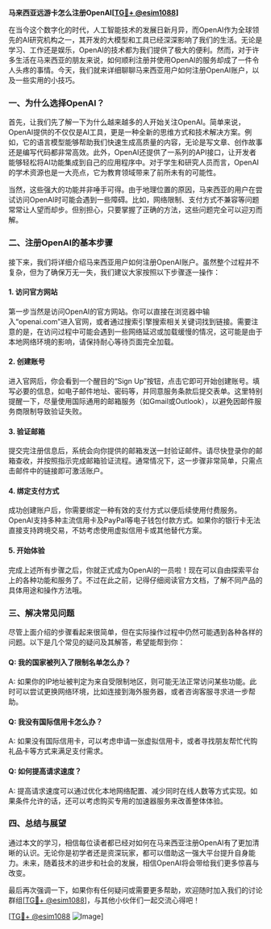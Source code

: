 **马来西亚远游卡怎么注册OpenAI[[TG💪+ @esim1088](https://t.me/s/esim1088)]**

在当今这个数字化的时代，人工智能技术的发展日新月异，而OpenAI作为全球领先的AI研究机构之一，其开发的大模型和工具已经深深影响了我们的生活。无论是学习、工作还是娱乐，OpenAI的技术都为我们提供了极大的便利。然而，对于许多生活在马来西亚的朋友来说，如何顺利注册并使用OpenAI的服务却成了一件令人头疼的事情。今天，我们就来详细聊聊马来西亚用户如何注册OpenAI账户，以及一些实用的小技巧。

### **一、为什么选择OpenAI？**

首先，让我们先了解一下为什么越来越多的人开始关注OpenAI。简单来说，OpenAI提供的不仅仅是AI工具，更是一种全新的思维方式和技术解决方案。例如，它的语言模型能够帮助我们快速生成高质量的内容，无论是写文章、创作故事还是编写代码都非常高效。此外，OpenAI还提供了一系列的API接口，让开发者能够轻松将AI功能集成到自己的应用程序中。对于学生和研究人员而言，OpenAI的学术资源也是一大亮点，它为教育领域带来了前所未有的可能性。

当然，这些强大的功能并非唾手可得。由于地理位置的原因，马来西亚的用户在尝试访问OpenAI时可能会遇到一些障碍。比如，网络限制、支付方式不兼容等问题常常让人望而却步。但别担心，只要掌握了正确的方法，这些问题完全可以迎刃而解。

### **二、注册OpenAI的基本步骤**

接下来，我们将详细介绍马来西亚用户如何注册OpenAI账户。虽然整个过程并不复杂，但为了确保万无一失，我们建议大家按照以下步骤逐一操作：

#### **1. 访问官方网站**

第一步当然是访问OpenAI的官方网站。你可以直接在浏览器中输入“openai.com”进入官网，或者通过搜索引擎搜索相关关键词找到链接。需要注意的是，在访问过程中可能会遇到一些网络延迟或加载缓慢的情况，这可能是由于本地网络环境的影响，请保持耐心等待页面完全加载。

#### **2. 创建账号**

进入官网后，你会看到一个醒目的“Sign Up”按钮，点击它即可开始创建账号。填写必要的信息，如电子邮件地址、密码等，并同意服务条款后提交表单。这里特别提醒一下，尽量使用国际通用的邮箱服务（如Gmail或Outlook），以避免因邮件服务商限制导致验证失败。

#### **3. 验证邮箱**

提交完注册信息后，系统会向你提供的邮箱发送一封验证邮件。请尽快登录你的邮箱查收，并按照指示完成邮箱验证流程。通常情况下，这一步骤非常简单，只需点击邮件中的链接即可激活账户。

#### **4. 绑定支付方式**

成功创建账户后，你需要绑定一种有效的支付方式以便后续使用付费服务。OpenAI支持多种主流信用卡及PayPal等电子钱包付款方式。如果你的银行卡无法直接支持跨境交易，不妨考虑使用虚拟信用卡或其他替代方案。

#### **5. 开始体验**

完成上述所有步骤之后，你就正式成为OpenAI的一员啦！现在可以自由探索平台上的各种功能和服务了。不过在此之前，记得仔细阅读官方文档，了解不同产品的具体用途和操作方法哦。

### **三、解决常见问题**

尽管上面介绍的步骤看起来很简单，但在实际操作过程中仍然可能遇到各种各样的问题。以下是几个常见的疑问及其解答，希望能帮到你：

#### **Q: 我的国家被列入了限制名单怎么办？**
A: 如果你的IP地址被判定为来自受限制地区，则可能无法正常访问某些功能。此时可以尝试更换网络环境，比如连接到海外服务器，或者咨询客服寻求进一步帮助。

#### **Q: 我没有国际信用卡怎么办？**
A: 如果没有国际信用卡，可以考虑申请一张虚拟信用卡，或者寻找朋友帮忙代购礼品卡等方式来满足支付需求。

#### **Q: 如何提高请求速度？**
A: 提高请求速度可以通过优化本地网络配置、减少同时在线人数等方式实现。如果条件允许的话，还可以考虑购买专用的加速器服务来改善整体体验。

### **四、总结与展望**

通过本文的学习，相信每位读者都已经对如何在马来西亚注册OpenAI有了更加清晰的认识。无论你是初学者还是资深玩家，都可以借助这一强大平台提升自身能力。未来，随着技术的进步和社会的发展，相信OpenAI将会带给我们更多惊喜与改变。

最后再次强调一下，如果你有任何疑问或需要更多帮助，欢迎随时加入我们的讨论群组[[TG💪+ @esim1088](https://t.me/s/esim1088)]，与其他小伙伴们一起交流心得吧！

[[TG💪+ @esim1088](https://t.me/s/esim1088) ![Image](https://i.postimg.cc/4NQfJmqS/Snipaste-2025-05-13-00-14-12.png)]